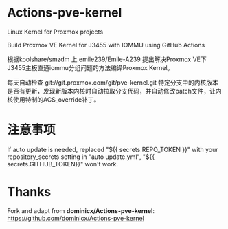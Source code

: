 # Actions-pve-kernel

Linux Kernel for Proxmox projects

Build Proxmox VE Kernel for J3455 with IOMMU using GitHub Actions

根据koolshare/smzdm 上 emile239/Emile-A239 提出解决Proxmox VE下J3455主板直通iommu分组问题的方法编译Proxmox Kernel。

每天自动检查 git://git.proxmox.com/git/pve-kernel.git 特定分支中的内核版本是否有更新，发现新版本内核时自动拉取分支代码，并自动修改patch文件，让内核使用特制的ACS_override补丁。

# 注意事项
If auto update is needed, replaced "${{ secrets.REPO_TOKEN }}" with your repository_secrets setting in "auto update.yml", "${{ secrets.GITHUB_TOKEN}}" won't work.

# Thanks 

Fork and adapt from **dominicx/Actions-pve-kernel**: https://github.com/dominicx/Actions-pve-kernel

